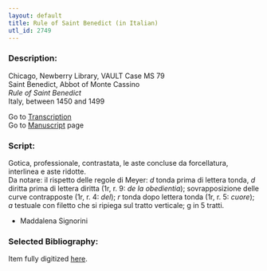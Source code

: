 ```yaml
---
layout: default
title: Rule of Saint Benedict (in Italian)
utl_id: 2749
---
```


###  Description:

Chicago, Newberry Library, VAULT Case MS 79<br>
Saint Benedict, Abbot of Monte Cassino<br>
_Rule of Saint Benedict_<br>
Italy, between 1450 and 1499

Go to [Transcription](https://centerfordigitalhumanities.github.io/Newberry-Italian-paleography/transcriptions/007)<br>
Go to [Manuscript](https://centerfordigitalhumanities.github.io/Newberry-Italian-paleography/www/record.html?id=007) page 

###  Script:

Gotica, professionale, contrastata, le aste concluse da forcellatura, interlinea e aste ridotte.<br>
Da notare: il rispetto delle regole di Meyer: _d_ tonda prima di lettera tonda, _d_ diritta prima di lettera diritta (1r, r. 9: _de la obedientia_); sovrapposizione delle curve contrapposte (1r, r. 4: _del_); _r_ tonda dopo lettera tonda (1r, r. 5: _cuore_); _a_ testuale con filetto che si ripiega sul tratto verticale; g in 5 tratti.<br>
- Maddalena Signorini

###  Selected Bibliography:

Item fully digitized [here](http://collections.carli.illinois.edu/cdm/ref/collection/nby_dig/id/14300).

